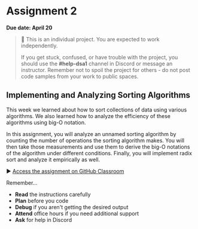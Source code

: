 # Assignment 2

**Due date: April 20**

> 📌 This is an individual project. You are expected to work independently.
>
> If you get stuck, confused, or have trouble with the project, you should use the **#help-dsa1** channel in Discord or message an instructor. Remember not to spoil the project for others - do not post code samples from your work to public spaces.

## Implementing and Analyzing Sorting Algorithms

This week we learned about how to sort collections of data using various algorithms. We also learned how to analyze the efficiency of these algorithms using big-O notation.

In this assignment, you will analyze an unnamed sorting algorithm by counting the number of operations the sorting algorithm makes. You will then take those measurements and use them to derive the big-O notations of the algorithm under different conditions. Finally, you will implement radix sort and analyze it empirically as well. 

▶️ [Access the assignment on GitHub Classroom](https://classroom.github.com/a/M8_3YWPg)

Remember...

- **Read** the instructions carefully
- **Plan** before you code
- **Debug** if you aren't getting the desired output
- **Attend** office hours if you need additional support
- **Ask** for help in Discord

